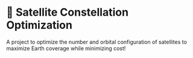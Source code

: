# 🚀 Satellite Constellation Optimization
A project to optimize the number and orbital configuration of satellites to maximize Earth coverage while minimizing cost!

